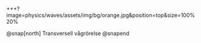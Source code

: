 +++?image=physics/waves/assets/img/bg/orange.jpg&position=top&size=100% 20%

@snap[north]
Transversell vågrörelse
@snapend
